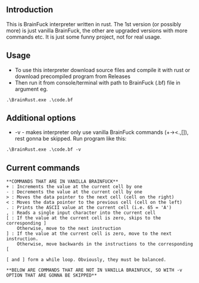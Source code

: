 ## Introduction
This is BrainFuck interpreter written in rust. The 1st version (or possibly more) is just vanilla BrainFuck, the other are upgraded versions with more commands etc. It is just some funny project, not for real usage.

## Usage
- To use this interpreter download source files and compile it with rust or download precompiled program from Releases
- Then run it from console/terminal with path to BrainFuck (.bf) file in argument eg.
```
.\BrainRust.exe .\code.bf
```

## Additional options
- -v - makes interpreter only use vanilla BrainFuck commands (+-><.,[]), rest gonna be skipped. Run program like this:
```
.\BrainRust.exe .\code.bf -v
```

## Current commands
```
**COMMANDS THAT ARE IN VANILLA BRAINFUCK**
+ : Increments the value at the current cell by one
- : Decrements the value at the current cell by one
> : Moves the data pointer to the next cell (cell on the right)
< : Moves the data pointer to the previous cell (cell on the left)
. : Prints the ASCII value at the current cell (i.e. 65 = 'A')
, : Reads a single input character into the current cell
[ : If the value at the current cell is zero, skips to the corresponding ]
    Otherwise, move to the next instruction
] : If the value at the current cell is zero, move to the next instruction.
    Otherwise, move backwards in the instructions to the corresponding [

[ and ] form a while loop. Obviously, they must be balanced.

**BELOW ARE COMMANDS THAT ARE NOT IN VANILLA BRAINFUCK, SO WITH -v OPTION THAT ARE GONNA BE SKIPPED**
```